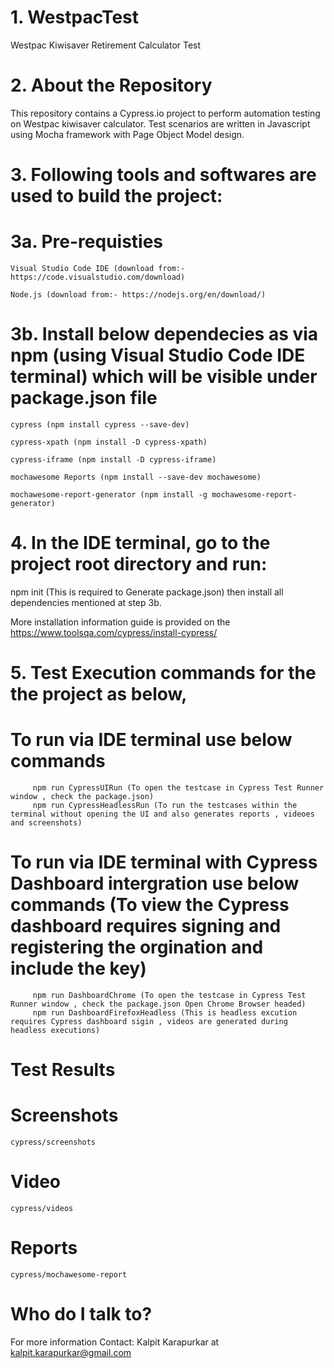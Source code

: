 # 1. WestpacTest
Westpac Kiwisaver Retirement Calculator Test

# 2. About the Repository
This repository contains a Cypress.io project to perform automation testing on Westpac kiwisaver calculator.
Test scenarios are written in Javascript using Mocha framework with Page Object Model design. 

# 3. Following tools and softwares are used to build the project:
  # 3a. Pre-requisties
    Visual Studio Code IDE (download from:- https://code.visualstudio.com/download)

    Node.js (download from:- https://nodejs.org/en/download/)

# 3b. Install below dependecies as via npm (using Visual Studio Code IDE terminal) which will be visible under package.json file
    cypress (npm install cypress --save-dev)

    cypress-xpath (npm install -D cypress-xpath)

    cypress-iframe (npm install -D cypress-iframe)

    mochawesome Reports (npm install --save-dev mochawesome)

    mochawesome-report-generator (npm install -g mochawesome-report-generator)

# 4. In the IDE terminal, go to the project root directory and run:
npm init (This is required to Generate package.json) then install all dependencies mentioned at step 3b.

More installation information guide is provided on the https://www.toolsqa.com/cypress/install-cypress/

# 5. Test Execution commands for the the project as below,
   # To run via IDE terminal use below commands
         npm run CypressUIRun (To open the testcase in Cypress Test Runner window , check the package.json)
         npm run CypressHeadlessRun (To run the testcases within the terminal without opening the UI and also generates reports , videoes and screenshots)
            
   # To run via IDE terminal with Cypress Dashboard intergration use below commands (To view the Cypress dashboard requires signing and registering the orgination and include the key)
         npm run DashboardChrome (To open the testcase in Cypress Test Runner window , check the package.json Open Chrome Browser headed)
         npm run DashboardFirefoxHeadless (This is headless excution requires Cypress dashboard sigin , videos are generated during headless executions)

# Test Results
  # Screenshots
    cypress/screenshots
  # Video
    cypress/videos
  # Reports
    cypress/mochawesome-report

# Who do I talk to?
For more information Contact: Kalpit Karapurkar at kalpit.karapurkar@gmail.com
